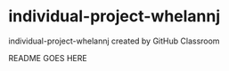 # individual-project-whelannj
individual-project-whelannj created by GitHub Classroom

README GOES HERE
